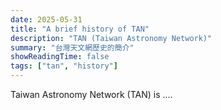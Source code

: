 ```yaml
---
date: 2025-05-31
title: "A brief history of TAN"
description: "TAN (Taiwan Astronomy Network)"
summary: "台灣天文網歷史的簡介"
showReadingTime: false
tags: ["tan", "history"]
---
```


Taiwan Astronomy Network (TAN) is ....
